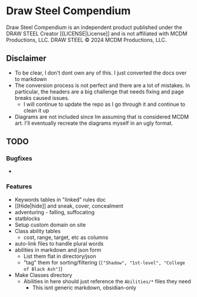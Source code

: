 # Draw Steel Compendium

Draw Steel Compendium is an independent product published under the DRAW STEEL Creator [[LICENSE|License]] and is not affiliated with MCDM Productions, LLC. DRAW STEEL © 2024 MCDM Productions, LLC. 

## Disclaimer

- To be clear, I don't dont own any of this. I just converted the docs over to markdown
- The conversion process is not perfect and there are a lot of mistakes. In particular, the headers are a big challenge that needs fixing and page breaks caused issues.
	- I will continue to update the repo as I go through it and continue to clean it up
- Diagrams are not included since Im assuming that is considered MCDM art.  I'll eventually recreate the diagrams myself in an ugly format.

## TODO

### Bugfixes

- 

### Features

- Keywords tables in "linked" rules doc
- [[Hide|hide]] and sneak, cover, concealment
- adventuring - falling, suffocating
- statblocks
- Setup custom domain on site
- Class ability tables
  - cost, range, target, etc as columns
- auto-link files to handle plural words
- abilities in markdown and json form
  - List them flat in directory/json
  - "tag" them for sorting/filtering (`["Shadow", "1st-level", "College of Black Ash"]`)
- Make Classes directory
  - Abilities in here should just reference the `Abilities/*` files they need
    - This isnt generic markdown, obsidian-only